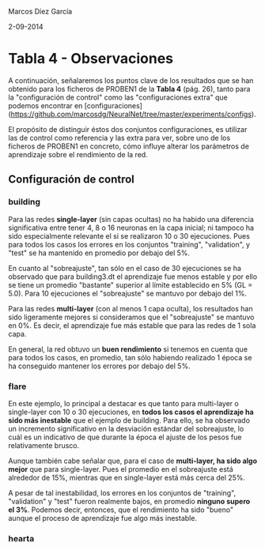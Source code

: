 Marcos Díez García

2-09-2014

# Tabla 4 - Observaciones

  A continuación, señalaremos los puntos clave de los resultados que se han
obtenido para los ficheros de PROBEN1 de la **Tabla 4** (pág. 26), tanto
para la "configuración de control" como las "configuraciones extra" que
podemos encontrar en [configuraciones] (https://github.com/marcosdg/NeuralNet/tree/master/experiments/configs).

  El propósito de distinguir éstos dos conjuntos configuraciones, es 
utilizar las de control como referencia y las extra para ver, sobre uno
de los ficheros de PROBEN1 en concreto, cómo influye alterar los parámetros
de aprendizaje sobre el rendimiento de la red. 

## Configuración de control

### building

Para las redes **single-layer** (sin capas ocultas) no ha habido una diferencia
significativa entre tener 4, 8 o 16 neuronas en la capa inicial; ni tampoco
ha sido especialmente relevante el si se realizaron 10 o 30 ejecuciones.
Pues para todos los casos los errores en los conjuntos "training", "validation",
y "test" se ha mantenido en promedio por debajo del 5%.

En cuanto al "sobreajuste", tan sólo en el caso de 30 ejecuciones se ha
observado que para building3.dt el aprendizaje fue menos estable y por ello
se tiene un promedio "bastante" superior al límite establecido en 5% (GL = 5.0).
Para 10 ejecuciones el "sobreajuste" se mantuvo por debajo del 1%.

Para las redes **multi-layer** (con al menos 1 capa oculta), los resultados han
sido ligeramente mejores si consideramos que el "sobreajuste" se mantuvo en 0%.
Es decir, el aprendizaje fue  más estable que para las redes de 1 sola capa. 

En general, la red obtuvo un **buen rendimiento** si tenemos en cuenta que para
todos los casos, en promedio, tan sólo habiendo realizado 1 época se ha
conseguido mantener los errores por debajo del 5%.

### flare

En este ejemplo, lo principal a destacar es que tanto para multi-layer o single-layer
con 10 o 30 ejecuciones, en **todos los casos el aprendizaje ha sido más inestable** que
el ejemplo de building. Para ello, se ha observado un incremento significativo en la
desviación estándar del sobreajuste, lo cuál es un indicativo de que durante la 
época el ajuste de los pesos fue relativamente brusco.

Aunque también cabe señalar que, para el caso de **multi-layer, ha sido algo mejor** que
para single-layer. Pues el promedio en el sobreajuste está alrededor de 15%, mientras
que en single-layer está más cerca del 25%.

A pesar de tal inestabilidad, los errores en los conjuntos de "training", "validation" y "test"
fueron realmente bajos, en promedio **ninguno supero el 3%**. Podemos decir, entonces, que el 
rendimiento ha sido "bueno" aunque el proceso de aprendizaje fue algo más inestable.

### hearta



